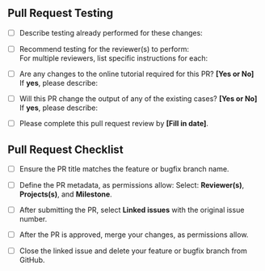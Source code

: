 ## Pull Request Testing ##

- [ ] Describe testing already performed for these changes:</br>

- [ ] Recommend testing for the reviewer(s) to perform:</br>
For multiple reviewers, list specific instructions for each:</br>

- [ ] Are any changes to the online tutorial required for this PR? **[Yes or No]**</br>
If **yes**, please describe:</br>

- [ ] Will this PR change the output of any of the existing cases? **[Yes or No]**</br>
If **yes**, please describe:</br>

- [ ] Please complete this pull request review by **[Fill in date]**.</br>

## Pull Request Checklist ##
- [ ] Ensure the PR title matches the feature or bugfix branch name.
- [ ] Define the PR metadata, as permissions allow:
Select: **Reviewer(s)**, **Projects(s)**, and **Milestone**.
- [ ] After submitting the PR, select **Linked issues** with the original issue number.
- [ ] After the PR is approved, merge your changes, as permissions allow.
- [ ] Close the linked issue and delete your feature or bugfix branch from GitHub.

